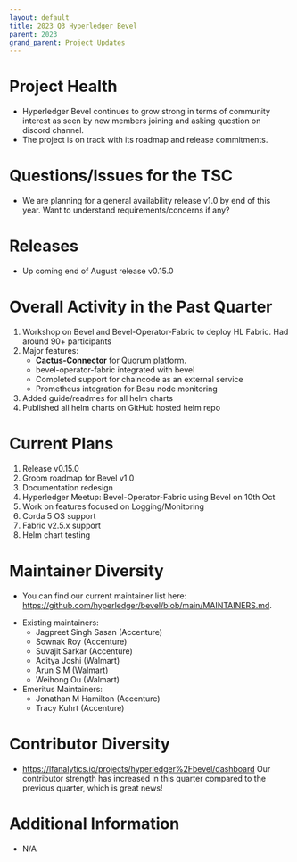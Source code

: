 ```yaml
---
layout: default
title: 2023 Q3 Hyperledger Bevel
parent: 2023
grand_parent: Project Updates
---
```


# Project Health

-	Hyperledger Bevel continues to grow strong in terms of community interest as seen by new members joining and asking question on discord channel.
-	The project is on track with its roadmap and release commitments.

# Questions/Issues for the TSC

-	We are planning for a general availability release v1.0 by end of this year. Want to understand requirements/concerns if any?

# Releases

*	Up coming end of August release v0.15.0

# Overall Activity in the Past Quarter

1.	Workshop on Bevel and Bevel-Operator-Fabric to deploy HL Fabric. Had around 90+ participants 
2.	Major features:
	-	**Cactus-Connector** for Quorum platform.
	-	bevel-operator-fabric integrated with bevel
	- 	Completed support for chaincode as an external service
	- 	Prometheus integration for Besu node monitoring
4. 	Added guide/readmes for all helm charts
3.	Published all helm charts on GitHub hosted helm repo


# Current Plans
1.	Release v0.15.0
2.	Groom roadmap for Bevel v1.0
3.	Documentation redesign
4.	Hyperledger Meetup: Bevel-Operator-Fabric using Bevel on 10th Oct
5.	Work on features focused on Logging/Monitoring
6. 	Corda 5 OS support
7. 	Fabric v2.5.x support
8. 	Helm chart testing


# Maintainer Diversity

-	You can find our current maintainer list here:  
<a href="https://github.com/hyperledger/bevel/blob/main/MAINTAINERS.md" class="external-link" rel="nofollow">https://github.com/hyperledger/bevel/blob/main/MAINTAINERS.md</a>.

<!-- -->

-	Existing maintainers:
	-	Jagpreet Singh Sasan (Accenture)
	-	Sownak Roy (Accenture)
	-	Suvajit Sarkar (Accenture)
	-	Aditya Joshi (Walmart)
	-	Arun S M (Walmart)
	-	Weihong Ou (Walmart)
-	Emeritus Maintainers:
	-	Jonathan M Hamilton (Accenture)
	-	Tracy Kuhrt (Accenture)

# Contributor Diversity

-   <a href="https://lfanalytics.io/projects/hyperledger%2Fbevel/dashboard" class="external-link" rel="nofollow">https://lfanalytics.io/projects/hyperledger%2Fbevel/dashboard</a>
Our contributor strength has increased in this quarter compared to
the previous quarter, which is great news!

# Additional Information

-   N/A


